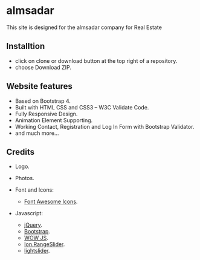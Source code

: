 # almsadar
 This site is designed for the almsadar company for  Real Estate


## Installtion
* click on clone or download button at the top right of a repository.
* choose Download ZIP.

## Website features
* Based on Bootstrap 4.
* Built with HTML CSS and CSS3 – W3C Validate Code.
* Fully Responsive Design.
* Animation Element Supporting.
* Working Contact, Registration and Log In Form with Bootstrap Validator.
* and much more…

## Credits
* Logo.
* Photos.
* Font and Icons:
  * [Font Awesome Icons](http://fontawesome.io/icons/).
  
* Javascript:
  * [jQuery](http://jquery.com/).
  * [Bootstrap](http://getbootstrap.com/).
  * [WOW JS](http://mynameismatthieu.com/WOW/). 
  * [Ion.RangeSlider](http://ionden.com/a/plugins/ion.rangeSlider/en.html).
  * [lightslider](http://sachinchoolur.github.io/lightslider/index.html). 
 

